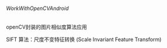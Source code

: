 ###### WorkWithOpenCVAndroid

openCV封装的图片相似度算法应用

SIFT 算法：尺度不变特征转换 (Scale Invariant Feature Transform)